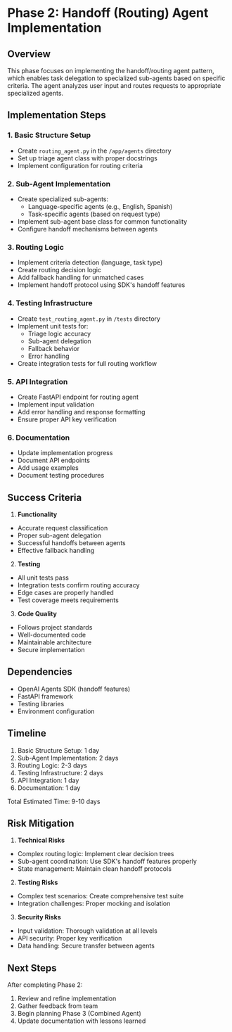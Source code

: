# Phase 2: Handoff (Routing) Agent Implementation

## Overview

This phase focuses on implementing the handoff/routing agent pattern, which enables task delegation to specialized sub-agents based on specific criteria. The agent analyzes user input and routes requests to appropriate specialized agents.

## Implementation Steps

### 1. Basic Structure Setup
- Create `routing_agent.py` in the `/app/agents` directory
- Set up triage agent class with proper docstrings
- Implement configuration for routing criteria

### 2. Sub-Agent Implementation
- Create specialized sub-agents:
  * Language-specific agents (e.g., English, Spanish)
  * Task-specific agents (based on request type)
- Implement sub-agent base class for common functionality
- Configure handoff mechanisms between agents

### 3. Routing Logic
- Implement criteria detection (language, task type)
- Create routing decision logic
- Add fallback handling for unmatched cases
- Implement handoff protocol using SDK's handoff features

### 4. Testing Infrastructure
- Create `test_routing_agent.py` in `/tests` directory
- Implement unit tests for:
  * Triage logic accuracy
  * Sub-agent delegation
  * Fallback behavior
  * Error handling
- Create integration tests for full routing workflow

### 5. API Integration
- Create FastAPI endpoint for routing agent
- Implement input validation
- Add error handling and response formatting
- Ensure proper API key verification

### 6. Documentation
- Update implementation progress
- Document API endpoints
- Add usage examples
- Document testing procedures

## Success Criteria

1. **Functionality**
- Accurate request classification
- Proper sub-agent delegation
- Successful handoffs between agents
- Effective fallback handling

2. **Testing**
- All unit tests pass
- Integration tests confirm routing accuracy
- Edge cases are properly handled
- Test coverage meets requirements

3. **Code Quality**
- Follows project standards
- Well-documented code
- Maintainable architecture
- Secure implementation

## Dependencies

- OpenAI Agents SDK (handoff features)
- FastAPI framework
- Testing libraries
- Environment configuration

## Timeline

1. Basic Structure Setup: 1 day
2. Sub-Agent Implementation: 2 days
3. Routing Logic: 2-3 days
4. Testing Infrastructure: 2 days
5. API Integration: 1 day
6. Documentation: 1 day

Total Estimated Time: 9-10 days

## Risk Mitigation

1. **Technical Risks**
- Complex routing logic: Implement clear decision trees
- Sub-agent coordination: Use SDK's handoff features properly
- State management: Maintain clean handoff protocols

2. **Testing Risks**
- Complex test scenarios: Create comprehensive test suite
- Integration challenges: Proper mocking and isolation

3. **Security Risks**
- Input validation: Thorough validation at all levels
- API security: Proper key verification
- Data handling: Secure transfer between agents

## Next Steps

After completing Phase 2:
1. Review and refine implementation
2. Gather feedback from team
3. Begin planning Phase 3 (Combined Agent)
4. Update documentation with lessons learned
